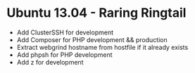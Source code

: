 # Ubuntu 13.04 - Raring Ringtail
- Add ClusterSSH for development
- Add Composer for PHP development && production
- Extract webgrind hostname from hostfile if it already exists
- Add phpsh for PHP development
- Add z for development
